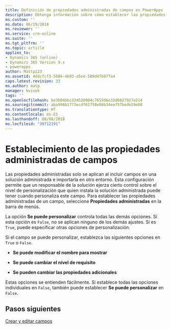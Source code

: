 ```yaml
---
title: Definición de propiedades administradas de campos en PowerApps | Microsoft Docs
description: Obtenga información sobre cómo establecer las propiedades administradas de un campo
ms.custom: ''
ms.date: 06/19/2018
ms.reviewer: ''
ms.service: crm-online
ms.suite: ''
ms.tgt_pltfrm: ''
ms.topic: article
applies_to:
- Dynamics 365 (online)
- Dynamics 365 Version 9.x
- powerapps
author: Mattp123
ms.assetid: 4ddcfcf3-5604-4b93-a5ee-589d4fb97fa4
caps.latest.revision: 33
ms.author: matp
manager: kvivek
tags: ''
ms.openlocfilehash: be3b04bbc324520904c765506e32d6027927e214
ms.sourcegitcommit: aba996b1773ecdf62758e06b34eaf57bede29e08
ms.translationtype: HT
ms.contentlocale: es-ES
ms.lasthandoff: 08/08/2018
ms.locfileid: "39712191"
---
```

# <a name="set-managed-properties-for-fields"></a>Establecimiento de las propiedades administradas de campos

<a name="BKMK_SettingManagedProperties"></a>   

 Las propiedades administradas solo se aplican al incluir campos en una solución administrada e importarla en otro entorno. Esta configuración permite que un responsable de la solución ejerza cierto control sobre el nivel de personalización que quien instala la solución administrada puede tener cuando personaliza este campo. Para establecer las propiedades administradas de un campo, seleccione **Propiedades administradas** en la barra de menús.  
  
 La opción **Se puede personalizar** controla todas las demás opciones. Si esta opción es `False`, no se aplican ninguno de los demás ajustes. Si es `True`, puede especificar otras opciones de personalización.  
  
 Si el campo se puede personalizar, establezca las siguientes opciones en `True` o `False`.  
  
- **Se puede modificar el nombre para mostrar**  
  
- **Se puede cambiar el nivel de requisito**  
  
- **Se pueden cambiar las propiedades adicionales**  
  
 Estas opciones se entienden fácilmente. Si establece todas las opciones individuales en `False`, también puede establecer **Se puede personalizar** en `False`.  

 ## <a name="next-steps"></a>Pasos siguientes

 [Crear y editar campos](create-edit-fields.md)